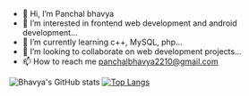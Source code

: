 - 👋 Hi, I’m Panchal bhavya
- 👀 I’m interested in frontend web development and android development... 
- 🌱 I’m currently learning c++, MySQL, php... 
- 💞️ I’m looking to collaborate on web development projects... 
- 📫 How to reach me panchalbhavya2210@gmail.com

![Bhavya's GitHub stats](https://github-readme-stats.vercel.app/api?username=panchalbhavya2210&theme=monokai&show_icons=true&bg_color=45deg,#000000,#00FF00)
[![Top Langs](https://github-readme-stats.vercel.app/api/top-langs/?username=panchalbhavya2210&theme=monokai&show_icon=true&bg_color=#000000)](https://github.com/anuraghazra/github-readme-stats)

<!---
AlanWalker2210/AlanWalker2210 is a ✨ special ✨ repository because its `README.md` (this file) appears on your GitHub profile.
You can click the Preview link to take a look at your changes.
--->

